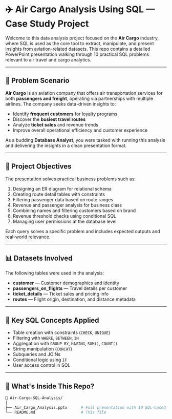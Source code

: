 # ✈️ Air Cargo Analysis Using SQL — Case Study Project

Welcome to this data analysis project focused on the **Air Cargo** industry, where SQL is used as the core tool to extract, manipulate, and present insights from aviation-related datasets. This repo contains a detailed PowerPoint presentation walking through 10 practical SQL problems relevant to air travel and cargo analytics.

---

## 🧩 Problem Scenario

**Air Cargo** is an aviation company that offers air transportation services for both **passengers and freight**, operating via partnerships with multiple airlines. The company seeks data-driven insights to:

- Identify **frequent customers** for loyalty programs
- Discover the **busiest travel routes**
- Analyze **ticket sales** and revenue trends
- Improve overall operational efficiency and customer experience

As a budding **Database Analyst**, you were tasked with running this analysis and delivering the insights in a clean presentation format.

---

## 🎯 Project Objectives

The presentation solves practical business problems such as:

1. Designing an ER diagram for relational schema
2. Creating route detail tables with constraints
3. Filtering passenger data based on route ranges
4. Revenue and passenger analysis for business class
5. Combining names and filtering customers based on brand
6. Revenue threshold checks using conditional SQL
7. Managing user permissions at the database level

Each query solves a specific problem and includes expected outputs and real-world relevance.

---

## 📊 Datasets Involved

The following tables were used in the analysis:

- **customer** — Customer demographics and identity
- **passengers_on_flights** — Travel details per customer
- **ticket_details** — Ticket sales and pricing info
- **routes** — Flight origin, destination, and distance metadata

---

## 🧠 Key SQL Concepts Applied

- Table creation with constraints (`CHECK`, `UNIQUE`)
- Filtering with `WHERE`, `BETWEEN`, `IN`
- Aggregation with `GROUP BY`, `HAVING`, `SUM()`, `COUNT()`
- String manipulation (`CONCAT`)
- Subqueries and JOINs
- Conditional logic using `IF`
- User access control in SQL

---

## 📂 What's Inside This Repo?

```bash
📁 Air-Cargo-SQL-Analysis/
│
├── Air_Cargo_Analysis.pptx      # Full presentation with 10 SQL-based business insights
└── README.md                    # This file

